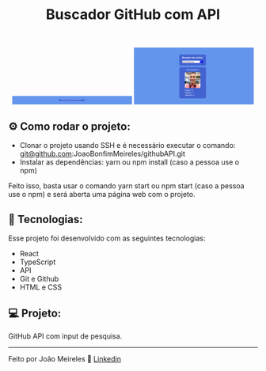 <h1 align="center"> Buscador GitHub com API </h1>

<br>

<p align="center">
  <img alt="projeto DevLinks" src="/public/assets/search.png" width="48%" height="17rem">
    <img alt="projeto DevLinks" src="/public/assets/profile.png" width="48%">
</p>

## ⚙️ Como rodar o projeto:

- Clonar o projeto usando SSH e é necessário executar o comando: git@github.com:JoaoBonfimMeireles/githubAPI.git
- Instalar as dependências: yarn ou npm install (caso a pessoa use o npm)

Feito isso, basta usar o comando yarn start ou npm start (caso a pessoa use o npm) e será aberta uma página web com o projeto.

## 🚀 Tecnologias:

Esse projeto foi desenvolvido com as seguintes tecnologias:

- React
- TypeScript
- API
- Git e Github
- HTML e CSS

## 💻 Projeto:

GitHub API com input de pesquisa.

---

Feito por João Meireles :wave: [Linkedin](https://www.linkedin.com/in/jpw-meireles/)
